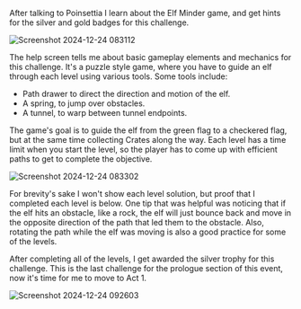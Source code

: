 After talking to Poinsettia I learn about the Elf Minder game, and get hints for the silver and gold badges for this challenge. 

![Screenshot 2024-12-24 083112](https://github.com/user-attachments/assets/c370fa2b-0e52-470a-ad1c-ca474c693762)

The help screen tells me about basic gameplay elements and mechanics for this challenge. It's a puzzle style game, where you have to guide an elf through each level using various tools. Some tools include:
* Path drawer to direct the direction and motion of the elf.
* A spring, to jump over obstacles.
* A tunnel, to warp between tunnel endpoints.

The game's goal is to guide the elf from the green flag to a checkered flag, but at the same time collecting Crates along the way. Each level has a time limit when you start the level, so the player has to come up with efficient paths to get to complete the objective. 

![Screenshot 2024-12-24 083302](https://github.com/user-attachments/assets/351906d3-6cdf-4379-a8a2-350f7c3c6c04)

For brevity's sake I won't show each level solution, but proof that I completed each level is below. One tip that was helpful was noticing that if the elf hits an obstacle, like a rock, the elf will just bounce back and move in the opposite direction of the path that led them to the obstacle. Also, rotating the path while the elf was moving is also a good practice for some of the levels. 

After completing all of the levels, I get awarded the silver trophy for this challenge. This is the last challenge for the prologue section of this event, now it's time for me to move to Act 1. 

![Screenshot 2024-12-24 092603](https://github.com/user-attachments/assets/f648f06d-0f10-4cb0-ae1e-006643029460)

